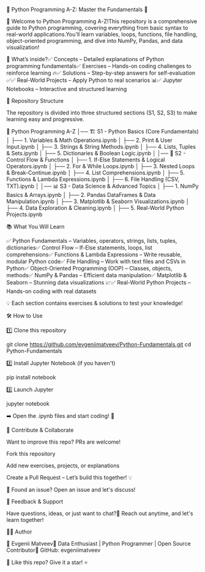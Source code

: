 🚀 Python Programming A-Z: Master the Fundamentals 🐍

🎉 Welcome to Python Programming A-Z!This repository is a comprehensive guide to Python programming, covering everything from basic syntax to real-world applications.You'll learn variables, loops, functions, file handling, object-oriented programming, and dive into NumPy, Pandas, and data visualization!

📌 What’s inside?✅ Concepts – Detailed explanations of Python programming fundamentals✅ Exercises – Hands-on coding challenges to reinforce learning 🔥✅ Solutions – Step-by-step answers for self-evaluation ✅✅ Real-World Projects – Apply Python to real scenarios 📊✅ Jupyter Notebooks – Interactive and structured learning

📂 Repository Structure

The repository is divided into three structured sections (S1, S2, S3) to make learning easy and progressive.

📂 Python Programming A-Z
│── 🏗 S1 - Python Basics (Core Fundamentals)
│   ├── 1. Variables & Math Operations.ipynb
│   ├── 2. Print & User Input.ipynb
│   ├── 3. Strings & String Methods.ipynb
│   ├── 4. Lists, Tuples & Sets.ipynb
│   ├── 5. Dictionaries & Boolean Logic.ipynb
│
│── 🔄 S2 - Control Flow & Functions
│   ├── 1. If-Else Statements & Logical Operators.ipynb
│   ├── 2. For & While Loops.ipynb
│   ├── 3. Nested Loops & Break-Continue.ipynb
│   ├── 4. List Comprehensions.ipynb
│   ├── 5. Functions & Lambda Expressions.ipynb
│   ├── 6. File Handling (CSV, TXT).ipynb
│
│── 📊 S3 - Data Science & Advanced Topics
│   ├── 1. NumPy Basics & Arrays.ipynb
│   ├── 2. Pandas DataFrames & Data Manipulation.ipynb
│   ├── 3. Matplotlib & Seaborn Visualizations.ipynb
│   ├── 4. Data Exploration & Cleaning.ipynb
│   ├── 5. Real-World Python Projects.ipynb

📚 What You Will Learn

✅ Python Fundamentals – Variables, operators, strings, lists, tuples, dictionaries✅ Control Flow – If-Else statements, loops, list comprehensions✅ Functions & Lambda Expressions – Write reusable, modular Python code✅ File Handling – Work with text files and CSVs in Python✅ Object-Oriented Programming (OOP) – Classes, objects, methods✅ NumPy & Pandas – Efficient data manipulation✅ Matplotlib & Seaborn – Stunning data visualizations 📈✅ Real-World Python Projects – Hands-on coding with real datasets

💡 Each section contains exercises & solutions to test your knowledge!

🛠 How to Use

1️⃣ Clone this repository

git clone https://github.com/evgeniimatveev/Python-Fundamentals.git
cd Python-Fundamentals

2️⃣ Install Jupyter Notebook (if you haven't)

pip install notebook

3️⃣ Launch Jupyter

jupyter notebook

➡️ Open the .ipynb files and start coding! 🚀

🤝 Contribute & Collaborate

Want to improve this repo? PRs are welcome!

Fork this repository

Add new exercises, projects, or explanations

Create a Pull Request – Let’s build this together! 💡

📢 Found an issue? Open an issue and let's discuss!

💬 Feedback & Support

Have questions, ideas, or just want to chat?📩 Reach out anytime, and let's learn together!

👨‍💻 Author

👤 Evgenii Matveev📍 Data Enthusiast | Python Programmer | Open Source Contributor🔗 GitHub: evgeniimatveev

🌟 Like this repo? Give it a star! ⭐

